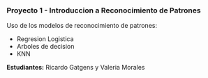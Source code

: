 ### Proyecto 1 - Introduccion a Reconocimiento de Patrones

Uso de los modelos de reconocimiento de patrones:
- Regresion Logistica
- Arboles de decision
- KNN

**Estudiantes:** Ricardo Gatgens y Valeria Morales 

